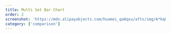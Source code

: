 ```yaml
---
title: Multi Set Bar Chart
order: 2
screenshot: 'https://mdn.alipayobjects.com/huamei_qa8qxu/afts/img/A*kqGUT4wRYrsAAAAAAAAAAAAADmJ7AQ/original'
category: ['comparison']
---
```

